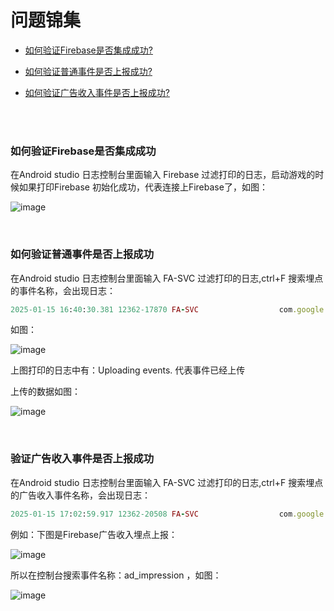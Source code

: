 # 问题锦集

* [如何验证Firebase是否集成成功?](#如何验证Firebase是否集成成功)

* [如何验证普通事件是否上报成功?](#如何验证普通事件是否上报成功)

* [如何验证广告收入事件是否上报成功?](#验证广告收入事件是否上报成功)

</br>
</br>

### 如何验证Firebase是否集成成功

在Android studio 日志控制台里面输入 Firebase 过滤打印的日志，启动游戏的时候如果打印Firebase 初始化成功，代表连接上Firebase了，如图：

![image](https://github.com/user-attachments/assets/4bfe3531-bd50-493b-a640-cb9c89de29cc)

</br>

### 如何验证普通事件是否上报成功

在Android studio 日志控制台里面输入 FA-SVC 过滤打印的日志,ctrl+F 搜索埋点的事件名称，会出现日志：

```ruby
2025-01-15 16:40:30.381 12362-17870 FA-SVC                  com.google.android.gms               V  Logging event: origin=app,name={这里是你埋点的事件名称},params=Bundle[{ga_event_origin(_o)=app, ga_screen_class(_sc)=UnityPlayerActivity, ga_screen_id(_si)=177135398416964572}]

```

如图：

![image](https://github.com/user-attachments/assets/0a6916fc-682f-43b1-b999-28060d60bedc)

上图打印的日志中有：Uploading events.   代表事件已经上传

上传的数据如图：

![image](https://github.com/user-attachments/assets/7a49c24a-ee2d-47ad-875d-993d13ff90dd)

</br>

### 验证广告收入事件是否上报成功

在Android studio 日志控制台里面输入 FA-SVC 过滤打印的日志,ctrl+F 搜索埋点的广告收入事件名称，会出现日志：

```ruby
2025-01-15 17:02:59.917 12362-20508 FA-SVC                  com.google.android.gms               V  Logging event: origin=app,name=ad_impression,params=Bundle[{networkName=Adx, adUnitId=300264252, ga_event_origin(_o)=app, ga_screen_class(_sc)=ATRewardVideoActivity, ga_screen_id(_si)=1535523359407231695, unit=USD, revenue=0.001664606505073607}]

```
例如：下图是Firebase广告收入埋点上报：

![image](https://github.com/user-attachments/assets/aab122a8-c296-4163-a69c-61ded27368c4)

所以在控制台搜索事件名称：ad_impression ，如图：

![image](https://github.com/user-attachments/assets/9fba987a-da63-4874-aa32-b2fbfea291ec)











